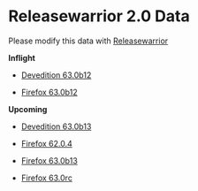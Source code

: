 

Releasewarrior 2.0 Data
=======================

Please modify this data with [Releasewarrior](https://github.com/mozilla-releng/releasewarrior-2.0)

**Inflight**

* [Devedition 63.0b12](/inflight/devedition/devedition-devedition-63.0b12.md)

* [Firefox 63.0b12](/inflight/firefox/firefox-beta-63.0b12.md)

**Upcoming**

* [Devedition 63.0b13](/upcoming/devedition/devedition-devedition-63.0b13.md)

* [Firefox 62.0.4](/upcoming/firefox/firefox-release-62.0.4.md)

* [Firefox 63.0b13](/upcoming/firefox/firefox-beta-63.0b13.md)

* [Firefox 63.0rc](/upcoming/firefox/firefox-release-rc-63.0rc.md)


